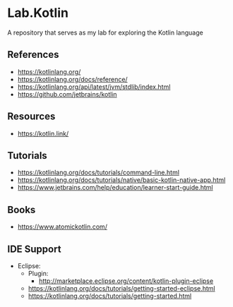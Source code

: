 # Lab.Kotlin
A repository that serves as my lab for exploring the Kotlin language 

## References
- https://kotlinlang.org/
- https://kotlinlang.org/docs/reference/
- https://kotlinlang.org/api/latest/jvm/stdlib/index.html
- https://github.com/jetbrains/kotlin



## Resources
- https://kotlin.link/


## Tutorials
- https://kotlinlang.org/docs/tutorials/command-line.html
- https://kotlinlang.org/docs/tutorials/native/basic-kotlin-native-app.html
- https://www.jetbrains.com/help/education/learner-start-guide.html


## Books
- https://www.atomickotlin.com/


## IDE Support
- Eclipse:
  + Plugin:
    * http://marketplace.eclipse.org/content/kotlin-plugin-eclipse
  + https://kotlinlang.org/docs/tutorials/getting-started-eclipse.html
  + https://kotlinlang.org/docs/tutorials/getting-started.html
